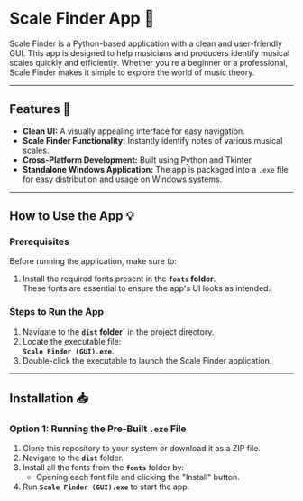 # Scale Finder App 🎵

Scale Finder is a Python-based application with a clean and user-friendly GUI. This app is designed to help musicians and producers identify musical scales quickly and efficiently. Whether you're a beginner or a professional, Scale Finder makes it simple to explore the world of music theory.

---

## Features 🚀

- **Clean UI:** A visually appealing interface for easy navigation.
- **Scale Finder Functionality:** Instantly identify notes of various musical scales.
- **Cross-Platform Development:** Built using Python and Tkinter.
- **Standalone Windows Application:** The app is packaged into a `.exe` file for easy distribution and usage on Windows systems.

---

## How to Use the App 💡

### Prerequisites
Before running the application, make sure to:
1. Install the required fonts present in the **`fonts` folder**.  
   These fonts are essential to ensure the app's UI looks as intended.

### Steps to Run the App
1. Navigate to the **`dist` folder`** in the project directory.
2. Locate the executable file:  
   **`Scale Finder (GUI).exe`**.
3. Double-click the executable to launch the Scale Finder application.

---

## Installation 📥

### Option 1: Running the Pre-Built `.exe` File
1. Clone this repository to your system or download it as a ZIP file.
2. Navigate to the **`dist`** folder.
3. Install all the fonts from the **`fonts`** folder by:
   - Opening each font file and clicking the "Install" button.
4. Run **`Scale Finder (GUI).exe`** to start the app.

